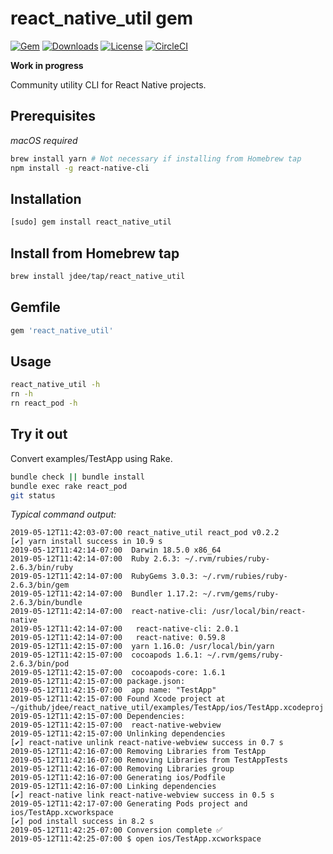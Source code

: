 # react_native_util gem

[![Gem](https://img.shields.io/gem/v/react_native_util.svg?style=flat)](https://rubygems.org/gems/react_native_util)
[![Downloads](https://img.shields.io/gem/dt/react_native_util.svg?style=flat)](https://rubygems.org/gems/react_native_util)
[![License](https://img.shields.io/badge/license-MIT-green.svg?style=flat)](https://github.com/jdee/react_native_util/blob/master/LICENSE)
[![CircleCI](https://img.shields.io/circleci/project/github/jdee/react_native_util.svg)](https://circleci.com/gh/jdee/react_native_util)

**Work in progress**

Community utility CLI for React Native projects.

## Prerequisites

_macOS required_

```bash
brew install yarn # Not necessary if installing from Homebrew tap
npm install -g react-native-cli
```

## Installation

```bash
[sudo] gem install react_native_util
```

## Install from Homebrew tap

```bash
brew install jdee/tap/react_native_util
```

## Gemfile

```Ruby
gem 'react_native_util'
```

## Usage

```bash
react_native_util -h
rn -h
rn react_pod -h
```

## Try it out

Convert examples/TestApp using Rake.

```bash
bundle check || bundle install
bundle exec rake react_pod
git status
```

_Typical command output:_
```
2019-05-12T11:42:03-07:00 react_native_util react_pod v0.2.2
[✔] yarn install success in 10.9 s
2019-05-12T11:42:14-07:00  Darwin 18.5.0 x86_64
2019-05-12T11:42:14-07:00  Ruby 2.6.3: ~/.rvm/rubies/ruby-2.6.3/bin/ruby
2019-05-12T11:42:14-07:00  RubyGems 3.0.3: ~/.rvm/rubies/ruby-2.6.3/bin/gem
2019-05-12T11:42:14-07:00  Bundler 1.17.2: ~/.rvm/gems/ruby-2.6.3/bin/bundle
2019-05-12T11:42:14-07:00  react-native-cli: /usr/local/bin/react-native
2019-05-12T11:42:14-07:00   react-native-cli: 2.0.1
2019-05-12T11:42:14-07:00   react-native: 0.59.8
2019-05-12T11:42:15-07:00  yarn 1.16.0: /usr/local/bin/yarn
2019-05-12T11:42:15-07:00  cocoapods 1.6.1: ~/.rvm/gems/ruby-2.6.3/bin/pod
2019-05-12T11:42:15-07:00  cocoapods-core: 1.6.1
2019-05-12T11:42:15-07:00 package.json:
2019-05-12T11:42:15-07:00  app name: "TestApp"
2019-05-12T11:42:15-07:00 Found Xcode project at ~/github/jdee/react_native_util/examples/TestApp/ios/TestApp.xcodeproj
2019-05-12T11:42:15-07:00 Dependencies:
2019-05-12T11:42:15-07:00  react-native-webview
2019-05-12T11:42:15-07:00 Unlinking dependencies
[✔] react-native unlink react-native-webview success in 0.7 s
2019-05-12T11:42:16-07:00 Removing Libraries from TestApp
2019-05-12T11:42:16-07:00 Removing Libraries from TestAppTests
2019-05-12T11:42:16-07:00 Removing Libraries group
2019-05-12T11:42:16-07:00 Generating ios/Podfile
2019-05-12T11:42:16-07:00 Linking dependencies
[✔] react-native link react-native-webview success in 0.5 s
2019-05-12T11:42:17-07:00 Generating Pods project and ios/TestApp.xcworkspace
[✔] pod install success in 8.2 s
2019-05-12T11:42:25-07:00 Conversion complete ✅
2019-05-12T11:42:25-07:00 $ open ios/TestApp.xcworkspace
```

